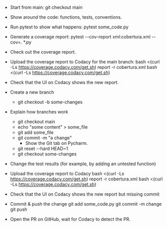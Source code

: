 * Start from main:
  git checkout main

* Show around the code: functions, tests, conventions.

* Run pytest to show what happens:
  pytest some_code.py

* Generate a coverage report:
  pytest --cov-report xml:cobertura.xml --cov=. *.py

* Check out the coverage report.

* Upload the coverage report to Codacy for the main branch:
  bash <(curl -Ls https://coverage.codacy.com/get.sh) report -r cobertura.xml
  bash <(curl -Ls https://coverage.codacy.com/get.sh)

* Check that the UI on Codacy shows the new report.

* Create a new branch
  * git checkout -b some-changes

* Explain how branches work
  * git checkout main 
  * echo "some content" > some_file
  * git add some_file
  * git commit -m "a change"
    * Show the Git tab on Pycharm.
  * git reset --hard HEAD~1
  * git checkout some-changes

* Change the test results (for example, by adding an untested function)

* Upload the coverage report to Codacy
  bash <(curl -Ls https://coverage.codacy.com/get.sh) report -r cobertura.xml
  bash <(curl -Ls https://coverage.codacy.com/get.sh)

* Check that the UI on Codacy shows the new report but missing commit

* Commit & push the change
  git add some_code.py
  git commit -m change
  git push

* Open the PR on GitHub, wait for Codacy to detect the PR.